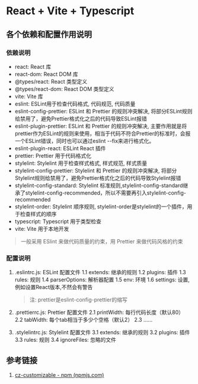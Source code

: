 # React + Vite + Typescript

## 各个依赖和配置作用说明

### 依赖说明

- react: React 库
- react-dom: React DOM 库
- @types/react: React 类型定义
- @types/react-dom: React DOM 类型定义
- vite: Vite 库
- eslint: ESLint用于检查代码格式, 代码规范, 代码质量
- eslint-config-prettier: ESLint 和 Prettier 的规则冲突解决, 将部分ESLint规则给禁用了，避免Prettier格式化之后的代码导致ESLint报错
- eslint-plugin-prettier: ESLint 和 Prettier 的规则冲突解决, 主要作用就是将prettier作为ESLint的规则来使用，相当于代码不符合Prettier的标准时，会报一个ESLint错误，同时也可以通过eslint --fix来进行格式化。
- eslint-plugin-react: ESLint React 插件
- prettier: Prettier 用于代码格式化
- stylelint: Stylelint 用于检查样式格式, 样式规范, 样式质量
- stylelint-config-prettier: Stylelint 和 Prettier 的规则冲突解决, 将部分Stylelint规则给禁用了，避免Prettier格式化之后的代码导致Stylelint报错
- stylelint-config-standard: Stylelint 标准规则,stylelint-config-standard继承了stylelint-config-recommended，所以不需要再引入stylelint-config-recommended
- stylelint-order: Stylelint 顺序规则, stylelint-order是stylelint的一个插件，用于检查样式的顺序
- typescript: Typescript 用于类型检查
- vite: Vite 用于本地开发
> 一般采用 ESlint 来做代码质量的约束，用 Prettier 来做代码风格的约束

### 配置说明

1. .eslintrc.js: ESLint 配置文件
    1.1 extends: 继承的规则
    1.2 plugins: 插件
    1.3 rules: 规则
    1.4 parserOptions: 解析器配置
    1.5 env: 环境
    1.6 settings: 设置, 例如设置React版本,不然会有警告
    
    > 注: prettier是eslint-config-prettier的缩写
    
2. .prettierrc.js: Prettier 配置文件
    2.1 printWidth: 每行代码长度（默认80）
    2.2 tabWidth: 每个tab相当于多少个空格（默认2）
    2.3 ......

3. .stylelintrc.js: Stylelint 配置文件
    3.1 extends: 继承的规则
    3.2 plugins: 插件
    3.3 rules: 规则
    3.4 ignoreFiles: 忽略的文件

## 参考链接

1. [cz-customizable - npm (npmjs.com)](https://www.npmjs.com/package/cz-customizable)